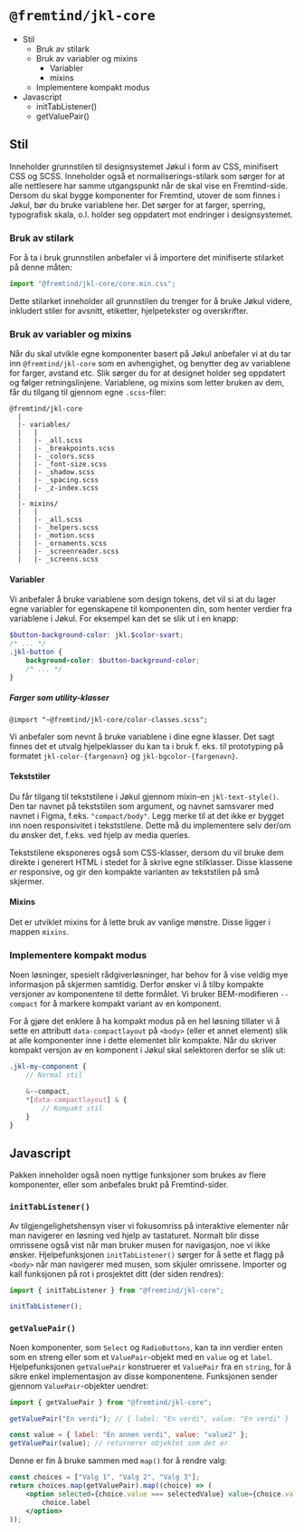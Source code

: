 # `@fremtind/jkl-core`

-   Stil
    -   Bruk av stilark
    -   Bruk av variabler og mixins
        -   Variabler
        -   mixins
    -   Implementere kompakt modus
-   Javascript
    -   initTabListener()
    -   getValuePair()

## Stil

Inneholder grunnstilen til designsystemet Jøkul i form av CSS, minifisert CSS og SCSS. Inneholder også et normaliserings-stilark som sørger for at alle nettlesere har samme utgangspunkt når de skal vise en Fremtind-side. Dersom du skal bygge komponenter for Fremtind, utover de som finnes i Jøkul, bør du bruke variablene her. Det sørger for at farger, sperring, typografisk skala, o.l. holder seg oppdatert mot endringer i designsystemet.

### Bruk av stilark

For å ta i bruk grunnstilen anbefaler vi å importere det minifiserte stilarket på denne måten:

```js
import "@fremtind/jkl-core/core.min.css";
```

Dette stilarket inneholder all grunnstilen du trenger for å bruke Jøkul videre, inkludert stiler for avsnitt, etiketter, hjelpetekster og overskrifter.

### Bruk av variabler og mixins

Når du skal utvikle egne komponenter basert på Jøkul anbefaler vi at du tar inn `@fremtind/jkl-core` som en avhengighet, og benytter deg av variablene for farger, avstand etc. Slik sørger du for at designet holder seg oppdatert og følger retningslinjene. Variablene, og mixins som letter bruken av dem, får du tilgang til gjennom egne `.scss`-filer:

```
@fremtind/jkl-core
  |
  |- variables/
  |   |
  |   |- _all.scss
  |   |- _breakpoints.scss
  |   |- _colors.scss
  |   |- _font-size.scss
  |   |- _shadow.scss
  |   |- _spacing.scss
  |   |- _z-index.scss
  |
  |- mixins/
  |   |
  |   |- _all.scss
  |   |- _helpers.scss
  |   |- _motion.scss
  |   |- _ornaments.scss
  |   |- _screenreader.scss
  |   |- _screens.scss
```

#### Variabler

Vi anbefaler å bruke variablene som design tokens, det vil si at du lager egne variabler for egenskapene til komponenten din, som henter verdier fra variablene i Jøkul. For eksempel kan det se slik ut i en knapp:

```scss
$button-background-color: jkl.$color-svart;
/* ... */
.jkl-button {
    background-color: $button-background-color;
    /* ... */
}
```

##### Farger som utility-klasser

`@import "~@fremtind/jkl-core/color-classes.scss";`

Vi anbefaler som nevnt å bruke variablene i dine egne klasser. Det sagt finnes det et utvalg hjelpeklasser du kan ta i bruk f. eks. til prototyping på formatet `jkl-color-{fargenavn}` og `jkl-bgcolor-{fargenavn}`.

#### Tekststiler

Du får tilgang til tekststilene i Jøkul gjennom mixin-en `jkl-text-style()`. Den tar navnet på tekststilen som argument, og navnet samsvarer med navnet i Figma, f.eks. `"compact/body"`. Legg merke til at det ikke er bygget inn noen responsivitet i tekststilene. Dette må du implementere selv der/om du ønsker det, f.eks. ved hjelp av media queries.

Tekststilene eksponeres også som CSS-klasser, dersom du vil bruke dem direkte i generert HTML i stedet for å skrive egne stilklasser. Disse klassene _er_ responsive, og gir den kompakte varianten av tekststilen på små skjermer.

#### Mixins

Det er utviklet mixins for å lette bruk av vanlige mønstre. Disse ligger i mappen `mixins`.

### Implementere kompakt modus

Noen løsninger, spesielt rådgiverløsninger, har behov for å vise veldig mye informasjon på skjermen samtidig. Derfor ønsker vi å tilby kompakte versjoner av komponentene til dette formålet. Vi bruker BEM-modifieren `--compact` for å markere kompakt variant av en komponent.

For å gjøre det enklere å ha kompakt modus på en hel løsning tillater vi å sette en attributt `data-compactlayout` på `<body>` (eller et annet element) slik at alle komponenter inne i dette elementet blir kompakte. Når du skriver kompakt versjon av en komponent i Jøkul skal selektoren derfor se slik ut:

```scss
.jkl-my-component {
    // Normal stil

    &--compact,
    *[data-compactlayout] & {
        // Kompakt stil
    }
}
```

## Javascript

Pakken inneholder også noen nyttige funksjoner som brukes av flere komponenter, eller som anbefales brukt på Fremtind-sider.

### `initTabListener()`

Av tilgjengelighetshensyn viser vi fokusomriss på interaktive elementer når man navigerer en løsning ved hjelp av tastaturet. Normalt blir disse omrissene også vist når man bruker musen for navigasjon, noe vi ikke ønsker. Hjelpefunksjonen `initTabListener()` sørger for å sette et flagg på `<body>` når man navigerer med musen, som skjuler omrissene. Importer og kall funksjonen på rot i prosjektet ditt (der siden rendres):

```js
import { initTabListener } from "@fremtind/jkl-core";

initTabListener();
```

### `getValuePair()`

Noen komponenter, som `Select` og `RadioButtons`, kan ta inn verdier enten som en streng eller som et `ValuePair`-objekt med en `value` og et `label`. Hjelpefunksjonen `getValuePair` konstruerer et `ValuePair` fra en `string`, for å sikre enkel implementasjon av disse komponentene. Funksjonen sender gjennom `ValuePair`-objekter uendret:

```js
import { getValuePair } from "@fremtind/jkl-core";

getValuePair("En verdi"); // { label: "En verdi", value: "En verdi" }

const value = { label: "En annen verdi", value: "value2" };
getValuePair(value); // returnerer objektet som det er
```

Denne er fin å bruke sammen med `map()` for å rendre valg:

```jsx
const choices = ["Valg 1", "Valg 2", "Valg 3"];
return choices.map(getValuePair).map((choice) => (
    <option selected={choice.value === selectedValue} value={choice.value}>
        choice.label
    </option>
));
```
